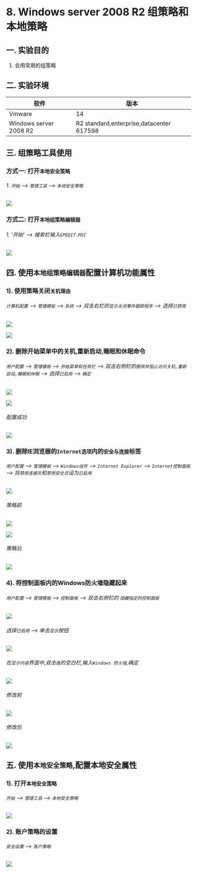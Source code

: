 # 8. Windows server 2008 R2 组策略和本地策略

## 一. 实验目的
1. 会用常用的组策略

## 二. 实验环境

|软件|版本|
|----|----|
|Vmware| 14 |
|Windows server 2008 R2|R2 standard,enterprise,datacenter 617598|

## 三. 组策略工具使用

### 方式一: 打开`本地安全策略`

###### 1. `开始` --> `管理工具` --> `本地安全策略`

![](/windows/win2008R2/base/image/grouppolicy-1.png)

### 方式二: 打开`本地组策略编辑器`

###### 1. '开始' --> 搜索栏输入`GPEDIT.MSC`


![](/windows/win2008R2/base/image/grouppolicy-2.png)

## 四. 使用`本地组策略编辑器`配置计算机功能属性

### 1). 使用策略关闭`关机理由`

###### `计算机配置` --> `管理模板` --> `系统` --> 双击右栏的`显示关闭事件跟踪程序` --> 选择`已禁用`

![](/windows/win2008R2/base/image/grouppolicy-3.png)

![](/windows/win2008R2/base/image/grouppolicy-4.png)

### 2). 删除开始菜单中的关机,重新启动,睡眠和休眠命令

###### `用户配置` --> `管理模板` --> `开始菜单和任务栏` --> 双击右侧栏的`删除并阻止访问关机,重新启动,睡眠和休眠` --> 选择`已启用` --> `确定`

![](/windows/win2008R2/base/image/grouppolicy-5.png)

![](/windows/win2008R2/base/image/grouppolicy-6.png)

###### 配置成功

![](/windows/win2008R2/base/image/grouppolicy-7.png)

### 3). 删除IE浏览器的`Internet选项`内的`安全与连接`标签

###### `用户配置` --> `管理模板` --> `Windows组件` --> `Internet Explorer` --> `Internet控制面板` --> 将`禁用连接页`和`禁用安全页`设为`已启用`
![](/windows/win2008R2/base/image/grouppolicy-11.png)

###### 策略前

![](/windows/win2008R2/base/image/grouppolicy-8.png)

![](/windows/win2008R2/base/image/grouppolicy-9.png)

###### 策略后

![](/windows/win2008R2/base/image/grouppolicy-10.png)

### 4). 将控制面板内的Windows防火墙隐藏起来

###### `用户配置` --> `管理模板` --> `控制面板` --> 双击右侧栏的 `隐藏指定的控制面板`

![](/windows/win2008R2/base/image/grouppolicy-12.png)

###### 选择`已启用` --> 单击`显示`按钮

![](/windows/win2008R2/base/image/grouppolicy-13.png)

###### 在`显示内容`界面中,双击`值`的空白栏,输入`Windows 防火墙`,确定

![](/windows/win2008R2/base/image/grouppolicy-14.png)

###### 修改前

![](/windows/win2008R2/base/image/grouppolicy-15.png)

###### 修改后

![](/windows/win2008R2/base/image/grouppolicy-16.png)

## 五. 使用`本地安全策略`,配置本地安全属性

### 1). 打开`本地安全策略`

###### `开始` --> `管理工具` --> `本地安全策略`

![](/windows/win2008R2/base/image/grouppolicy-17.png)

### 2). 账户策略的设置

###### `安全设置` --> `账户策略`

![](/windows/win2008R2/base/image/grouppolicy-18.png)

















































 
